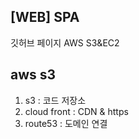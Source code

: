 ## [WEB] SPA

깃허브 페이지
AWS S3&EC2

## aws s3

1. s3 : 코드 저장소
2. cloud front : CDN & https
3. route53 : 도메인 연결


